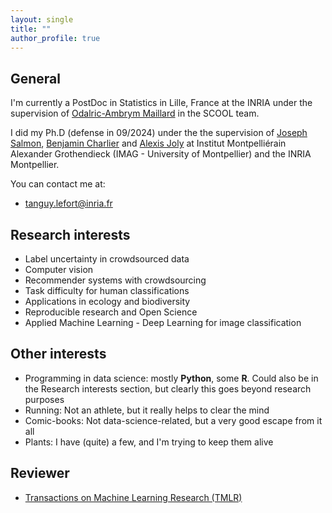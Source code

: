 ```yaml
---
layout: single
title: ""
author_profile: true
---
```



## General

I'm currently a PostDoc in Statistics in Lille, France at the INRIA under the supervision of [Odalric-Ambrym Maillard](https://odalric-ambrymmaillard.github.io/) in the SCOOL team.

I did my Ph.D (defense in 09/2024) under the the supervision of [Joseph Salmon](http://josephsalmon.eu/), [Benjamin Charlier](https://imag.umontpellier.fr/~charlier/index.php?page=index) and [Alexis Joly](http://www-sop.inria.fr/members/Alexis.Joly/wiki/pmwiki.php) at Institut Montpelliérain Alexander Grothendieck (IMAG - University of Montpellier) and the INRIA Montpellier.

You can contact me at:

* [tanguy.lefort@inria.fr](mailto:tanguy.lefort@inria.fr)

## Research interests

* Label uncertainty in crowdsourced data
* Computer vision
* Recommender systems with crowdsourcing
* Task difficulty for human classifications
* Applications in ecology and biodiversity
* Reproducible research and Open Science
* Applied Machine Learning - Deep Learning for image classification

## Other interests

* Programming in data science: mostly **Python**, some **R**. Could also be in the Research interests section, but clearly this goes beyond research purposes
* Running: Not an athlete, but it really helps to clear the mind
* Comic-books: Not data-science-related, but a very good escape from it all
* Plants: I have (quite) a few, and I'm trying to keep them alive

## Reviewer

- [Transactions on Machine Learning Research (TMLR)](https://jmlr.org/tmlr/)

